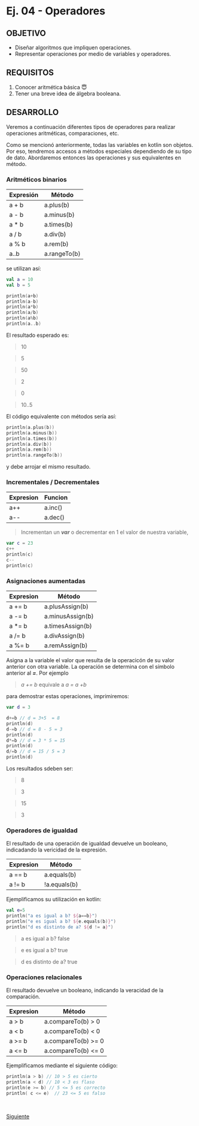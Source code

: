 # Ej. 04 - Operadores

## OBJETIVO

- Diseñar algoritmos que impliquen operaciones.
- Representar operaciones por medio de variables y operadores.

## REQUISITOS

1. Conocer aritmética básica :innocent:
2. Tener una breve idea de álgebra booleana.

## DESARROLLO

Veremos a continuación diferentes tipos de operadores para realizar operaciones aritméticas, comparaciones, etc.

Como se mencionó anteriormente, todas las variables en kotlin son objetos. Por eso, tendremos accesos a métodos especiales dependiendo de su tipo de dato.
Abordaremos entonces las operaciones y sus equivalentes en método.

### Aritméticos binarios

Expresión | Método
----------|--------
a + b | a.plus(b)
a - b | a.minus(b)
a * b | a.times(b)
a / b | a.div(b)
a % b | a.rem(b)
a..b | a.rangeTo(b)


se utilizan así:

```kotlin
val a = 10
val b = 5

println(a+b)
println(a-b)
println(a*b)
println(a/b)
println(a%b)
println(a..b)
```

El resultado esperado es: 

>10

>5

>50

>2

>0

>10..5

El código equivalente con métodos sería así:

```kotlin
println(a.plus(b))
println(a.minus(b))
println(a.times(b))
println(a.div(b))
println(a.rem(b))
println(a.rangeTo(b))
```

y debe arrojar el mismo resultado.


### Incrementales / Decrementales

Expresion | Funcion
----------|--------
a++ | a.inc()
a-- | a.dec()

> Incrementan un ***var*** o decrementar en 1 el valor de nuestra variable,
```kotlin
var c = 23
c++
println(c)
c--
println(c)
```





### Asignaciones aumentadas


Expresion | Método
----------|--------
a += b | a.plusAssign(b)
a -= b | a.minusAssign(b)
a *= b | a.timesAssign(b)
a /= b | a.divAssign(b)
a %= b | a.remAssign(b)

Asigna a la variable el valor que resulta de la operacicón de su valor anterior con otra variable.  La operación se determina con el símbolo anterior al ***=***. Por ejemplo
 
> *a += b*  equivale a  *a = a +b*

para demostrar estas operaciones, imprimiremos:

```kotlin
var d = 3

d+=b // d = 3+5  = 8
println(d)
d-=b // d = 8 - 5 = 3
println(d)
d*=b // d = 3 * 5 = 15
println(d)
d/=b // d = 15 / 5 = 3
println(d)
```

Los resultados sdeben ser: 

>8

>3

>15

>3

### Operadores de igualdad

El resultado de una operación de igualdad devuelve un booleano, indicadando la vericidad de la expresión.


Expresion | Método
----------|--------
a == b | a.equals(b)
a != b | !a.equals(b)

Ejemplificamos su utilización en kotlin: 

```kotlin
val e=5
println("a es igual a b? ${a==b}")
println("e es igual a b? ${e.equals(b)}")
println("d es distinto de a? ${d != a}")
```

>a es igual a b? false

>e es igual a b? true

>d es distinto de a? true

### Operaciones relacionales

El resultado devuelve un booleano, indicando la veracidad de la comparación.

Expresion | Método
----------|--------
a > b | a.compareTo(b) > 0
a < b | a.compareTo(b) < 0
a >= b | a.compareTo(b) >= 0
a <= b | a.compareTo(b) <= 0

Ejemplificamos mediante el siguiente código: 

```kotlin
println(a > b) // 10 > 5 es cierto
println(a < d) // 10 < 3 es flaso
println(e >= b) // 5 <= 5 es correcto
println( c <= e)  // 23 <= 5 es falso
```




</br>

[Siguiente](../Reto-final)



